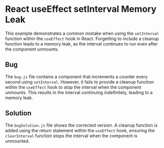 # React useEffect setInterval Memory Leak
This example demonstrates a common mistake when using the `setInterval` function within the `useEffect` hook in React.  Forgetting to include a cleanup function leads to a memory leak, as the interval continues to run even after the component unmounts.

## Bug
The `bug.js` file contains a component that increments a counter every second using `setInterval`. However, it fails to provide a cleanup function within the `useEffect` hook to stop the interval when the component unmounts. This results in the interval continuing indefinitely, leading to a memory leak.

## Solution
The `bugSolution.js` file shows the corrected version.  A cleanup function is added using the return statement within the `useEffect` hook, ensuring the `clearInterval` function stops the interval when the component is unmounted.
